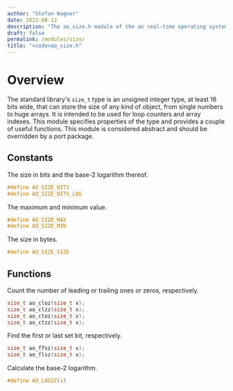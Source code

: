 ```yaml
---
author: "Stefan Wagner"
date: 2022-08-12
description: "The ao_size.h module of the ao real-time operating system."
draft: false
permalink: /modules/size/
title: "<code>ao_size.h"
---
```


# Overview

The standard library's `size_t` type is an unsigned integer type, at least 16 bits wide, that can store the size of any kind of object, from single numbers to huge arrays. It is intended to be used for loop counters and array indexes. This module specifies properties of the type and provides a couple of useful functions. This module is considered abstract and should be overridden by a port package.

## Constants

The size in bits and the base-2 logarithm thereof.

```c
#define AO_SIZE_BITS
#define AO_SIZE_BITS_LOG
```

The maximum and minimum value.

```c
#define AO_SIZE_MAX
#define AO_SIZE_MIN
```

The size in bytes.

```c
#define AO_SIZE_SIZE
```

## Functions

Count the number of leading or trailing ones or zeros, respectively.

```c
size_t ao_cloz(size_t x);
size_t ao_clzz(size_t x);
size_t ao_ctoz(size_t x);
size_t ao_ctzz(size_t x);
```

Find the first or last set bit, respectively.

```c
size_t ao_ffsz(size_t x);
size_t ao_flsz(size_t x);
```

Calculate the base-2 logarithm.

```c
#define AO_LOG2Z(x)
```
